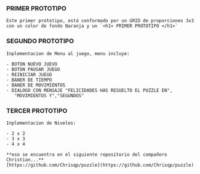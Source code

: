 ### PRIMER PROTOTIPO 
	Este primer prototipo, está conformado por un GRID de proporciones 3x3 
	con un color de fondo Naranja y un `<h1> PRIMER PROTOTIPO </h1>`




### SEGUNDO PROTOTIPO
	
	Inplementacion de Menu al juego, menu incluye:
	
	- BOTON NUEVO JUEVO
	- BOTON PAUSAR JUEGO
	- REINICIAR JUEGO
	- BANER DE TIEMPO
	- BANER DE MOVIMIENTOS
	- DIALOGO CON MENSAJE "FELICIDADES HAS RESUELTO EL PUZZLE EN",
	   "MOVIMIENTOS Y","SEGUNDOS"    



### TERCER PROTOTIPO
	
	Inplementacion de Niveles:

	- 2 x 2
	- 3 x 3
	- 4 x 4

	**eso se encuentra en el siguiente repositorio del compañero Christian...**
	[https://github.com/Chrisqp/puzzle](https://github.com/Chrisqp/puzzle)